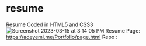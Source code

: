 # resume

Resume Coded in HTML5 and CSS3
![Screenshot 2023-03-15 at 3 14 05 PM](https://user-images.githubusercontent.com/96907791/225336247-d11a56ae-9642-4021-b231-ca33078978e3.png)
Resume Page: https://adeyemi.me/Portfolio/page.html
Repo : 
